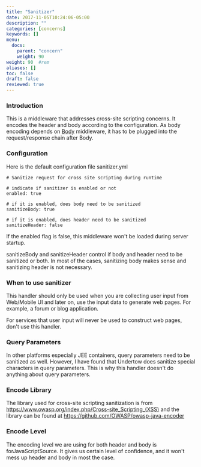 ```yaml
---
title: "Sanitizer"
date: 2017-11-05T10:24:06-05:00
description: ""
categories: [concerns]
keywords: []
menu:
  docs:
    parent: "concern"
    weight: 90
weight: 90	#rem
aliases: []
toc: false
draft: false
reviewed: true
---
```


### Introduction

This is a middleware that addresses cross-site scripting concerns. It encodes the header and body according to the configuration. As body encoding depends on [Body][] middleware, it has to be plugged into the request/response chain after Body.

### Configuration

Here is the default configuration file sanitizer.yml

```
# Sanitize request for cross site scripting during runtime

# indicate if sanitizer is enabled or not
enabled: true

# if it is enabled, does body need to be sanitized
sanitizeBody: true

# if it is enabled, does header need to be sanitized
sanitizeHeader: false
```

If the enabled flag is false, this middleware won't be loaded during server startup. 

sanitizeBody and sanitizeHeader control if body and header need to be sanitized or both. In most of the cases, sanitizing body makes sense and sanitizing header is not necessary.

### When to use sanitizer

This handler should only be used when you are collecting user input from Web/Mobile UI and later on, use the input data to generate web pages. For example, a forum or blog application.

For services that user input will never be used to construct web pages, don't use this handler. 


### Query Parameters

In other platforms especially JEE containers, query parameters need to be sanitized as well. However, I have found that Undertow does sanitize special characters in query parameters. This is why this handler doesn't do anything about query parameters.

### Encode Library

The library used for cross-site scripting sanitization is from https://www.owasp.org/index.php/Cross-site_Scripting_(XSS)
and the library can be found at https://github.com/OWASP/owasp-java-encoder

### Encode Level

The encoding level we are using for both header and body is forJavaScriptSource. It gives us certain level of confidence, and it won't mess up header and body in most the case.

[Body]: /concern/body/
